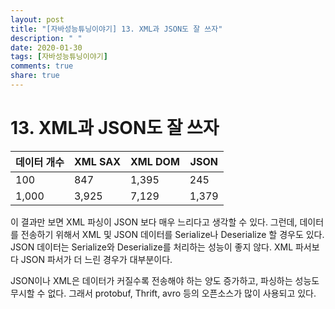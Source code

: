 ```yaml
---
layout: post
title: "[자바성능튜닝이야기] 13. XML과 JSON도 잘 쓰자"
description: " "
date: 2020-01-30
tags: [자바성능튜닝이야기]
comments: true
share: true
---
```



# 13. XML과 JSON도 잘 쓰자

| 데이터 개수 | XML SAX | XML DOM | JSON |
|--|--|--|--|
| 100 | 847 | 1,395 | 245 |
| 1,000 | 3,925 | 7,129 | 1,379 |


이 결과만 보면 XML 파싱이 JSON 보다 매우 느리다고 생각할 수 있다. 그런데, 데이터를 전송하기 위해서 XML 및 JSON 데이터를 Serialize나 Deserialize 할 경우도 있다. JSON 데이터는 Serialize와 Deserialize를 처리하는 성능이 좋지 않다. XML 파서보다 JSON 파서가 더 느린 경우가 대부분이다.

JSON이나 XML은 데이터가 커질수록 전송해야 하는 양도 증가하고, 파싱하는 성능도 무시할 수 없다. 그래서 protobuf, Thrift, avro 등의 오픈소스가 많이 사용되고 있다.